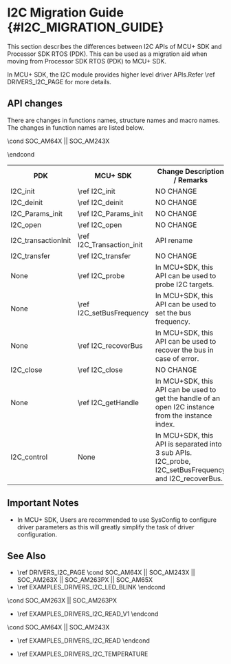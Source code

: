 # I2C Migration Guide {#I2C_MIGRATION_GUIDE}

This section describes the differences between I2C APIs of MCU+ SDK and Processor SDK RTOS (PDK).
This can be used as a migration aid when moving from Processor SDK RTOS (PDK) to MCU+ SDK.

In MCU+ SDK, the I2C module provides higher level driver APIs.Refer \ref DRIVERS_I2C_PAGE for more details.

## API changes

There are changes in functions names, structure names and macro names. The changes in function names are listed below.

<table>
    <tr>
        <th> PDK
        <th> MCU+ SDK
        <th> Change Description / Remarks
    </tr>
    <tr>
        <td>I2C_init
        <td>\ref I2C_init
        <td>NO CHANGE
    </tr>
    <tr>
        <td>I2C_deinit
        <td>\ref I2C_deinit
        <td>NO CHANGE
    </tr>
    <tr>
        <td>I2C_Params_init
        <td>\ref I2C_Params_init
        <td>NO CHANGE
    </tr>
    <tr>
        <td>I2C_open
        <td>\ref I2C_open
        <td>NO CHANGE
    </tr>
    <tr>
        <td>I2C_transactionInit
        <td>\ref I2C_Transaction_init
        <td>API rename
    </tr>
    <tr>
        <td>I2C_transfer
        <td>\ref I2C_transfer
        <td>NO CHANGE
    </tr>
    <tr>
        <td>None
        <td>\ref I2C_probe
        <td>In MCU+SDK, this API can be used to probe I2C targets.
    </tr>
    <tr>
        <td>None
        <td>\ref I2C_setBusFrequency
        <td>In MCU+SDK, this API can be used to set the bus frequency.
    </tr>

\cond SOC_AM64X || SOC_AM243X
    <tr>
        <td>None
        <td>\ref I2C_recoverBus
        <td>In MCU+SDK, this API can be used to recover the bus in case of error.
    </tr>
\endcond
    <tr>
        <td>I2C_close
        <td>\ref I2C_close
        <td>NO CHANGE
    </tr>
    <tr>
        <td>None
        <td>\ref I2C_getHandle
        <td>In MCU+SDK, this API can be used to get the handle of an open I2C instance from the instance index.
    </tr>
    <tr>
        <td>I2C_control
        <td>None
        <td>In MCU+SDK, this API is separated into 3 sub APIs. I2C_probe, I2C_setBusFrequency and I2C_recoverBus.
    </tr>
</table>

## Important Notes

- In MCU+ SDK, Users are recommended to use SysConfig to configure driver parameters as this will greatly simplify the task of driver configuration.

## See Also

 - \ref DRIVERS_I2C_PAGE
 \cond SOC_AM64X || SOC_AM243X || SOC_AM263X || SOC_AM263PX || SOC_AM65X
 - \ref EXAMPLES_DRIVERS_I2C_LED_BLINK
 \endcond

 \cond SOC_AM263X || SOC_AM263PX
 - \ref EXAMPLES_DRIVERS_I2C_READ_V1
 \endcond

 \cond SOC_AM64X || SOC_AM243X
 - \ref EXAMPLES_DRIVERS_I2C_READ
 \endcond

 - \ref EXAMPLES_DRIVERS_I2C_TEMPERATURE

